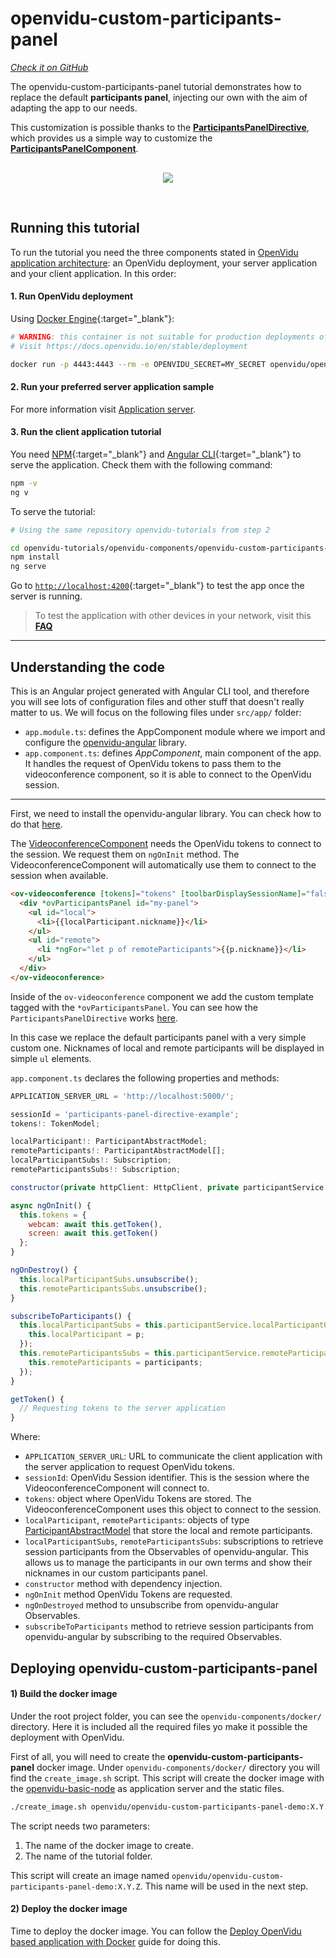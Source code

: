 # openvidu-custom-participants-panel

<a href="https://github.com/OpenVidu/openvidu-tutorials/tree/master/openvidu-components/openvidu-custom-participants-panel" target="_blank"><i class="icon ion-social-github"> Check it on GitHub</i></a>

The openvidu-custom-participants-panel tutorial demonstrates how to replace the default **participants panel**, injecting our own with the aim of adapting the app to our needs.

This customization is possible thanks to the [**ParticipantsPanelDirective**](api/openvidu-angular/directives/ParticipantsPanelDirective.html), which provides us a simple way to customize the [**ParticipantsPanelComponent**](api/openvidu-angular/components/ParticipantsPanelComponent.html).

<p align="center" style="margin-top: 30px">
  <img class="img-responsive" style="max-width: 80%" src="img/components/participants-panel.png">
</p>

<br>

## Running this tutorial

To run the tutorial you need the three components stated in [OpenVidu application architecture](developing-your-video-app/#openvidu-application-architecture): an OpenVidu deployment, your server application and your client application. In this order:

#### 1. Run OpenVidu deployment

Using [Docker Engine](https://docs.docker.com/engine/){:target="_blank"}:

```bash
# WARNING: this container is not suitable for production deployments of OpenVidu
# Visit https://docs.openvidu.io/en/stable/deployment

docker run -p 4443:4443 --rm -e OPENVIDU_SECRET=MY_SECRET openvidu/openvidu-dev:2.30.0
```

#### 2. Run your preferred server application sample

For more information visit [Application server](application-server/).

<div id="application-server-wrapper"></div>
<script src="js/load-common-template.js" data-pathToFile="server-application-samples.html" data-elementId="application-server-wrapper" data-runAnchorScript="false" data-useCurrentVersion="true"></script>

#### 3. Run the client application tutorial

You need [NPM](https://docs.npmjs.com/downloading-and-installing-node-js-and-npm){:target="_blank"} and [Angular CLI](https://angular.io/cli){:target="_blank"} to serve the application. Check them with the following command:

```bash
npm -v
ng v
```

To serve the tutorial:

```bash
# Using the same repository openvidu-tutorials from step 2

cd openvidu-tutorials/openvidu-components/openvidu-custom-participants-panel
npm install
ng serve
```

Go to [`http://localhost:4200`](http://localhost:4200){:target="_blank"} to test the app once the server is running.

> To test the application with other devices in your network, visit this **[FAQ](troubleshooting/#3-test-applications-in-my-network-with-multiple-devices)**

---

## Understanding the code

This is an Angular project generated with Angular CLI tool, and therefore you will see lots of configuration files and other stuff that doesn't really matter to us. We will focus on the following files under `src/app/` folder:

- `app.module.ts`: defines the AppComponent module where we import and configure the [openvidu-angular](api/openvidu-angular/) library.
- `app.component.ts`: defines *AppComponent*, main component of the app. It handles the request of OpenVidu tokens to pass them to the videoconference component, so it is able to connect to the OpenVidu session.

---

First, we need to install the openvidu-angular library. You can check how to do that [here](api/openvidu-angular/).

The [VideoconferenceComponent](api/openvidu-angular/components/VideoconferenceComponent.html) needs the OpenVidu tokens to connect to the session. We request them on `ngOnInit` method. The VideoconferenceComponent will automatically use them to connect to the session when available.

```html
<ov-videoconference [tokens]="tokens" [toolbarDisplaySessionName]="false" (onSessionCreated)="subscribeToParticipants()">
  <div *ovParticipantsPanel id="my-panel">
    <ul id="local">
      <li>{{localParticipant.nickname}}</li>
    </ul>
    <ul id="remote">
      <li *ngFor="let p of remoteParticipants">{{p.nickname}}</li>
    </ul>
  </div>
</ov-videoconference>
```

Inside of the `ov-videoconference` component we add the custom template tagged with the `*ovParticipantsPanel`. You can see how the `ParticipantsPanelDirective` works [here](api/openvidu-angular/directives/ParticipantsPanelDirective.html).

In this case we replace the default participants panel with a very simple custom one. Nicknames of local and remote participants will be displayed in simple `ul` elements.

`app.component.ts` declares the following properties and methods:

```javascript
APPLICATION_SERVER_URL = 'http://localhost:5000/';

sessionId = 'participants-panel-directive-example';
tokens!: TokenModel;

localParticipant!: ParticipantAbstractModel;
remoteParticipants!: ParticipantAbstractModel[];
localParticipantSubs!: Subscription;
remoteParticipantsSubs!: Subscription;

constructor(private httpClient: HttpClient, private participantService: ParticipantService) { }

async ngOnInit() {
  this.tokens = {
    webcam: await this.getToken(),
    screen: await this.getToken()
  };
}

ngOnDestroy() {
  this.localParticipantSubs.unsubscribe();
  this.remoteParticipantsSubs.unsubscribe();
}

subscribeToParticipants() {
  this.localParticipantSubs = this.participantService.localParticipantObs.subscribe((p) => {
    this.localParticipant = p;
  });
  this.remoteParticipantsSubs = this.participantService.remoteParticipantsObs.subscribe((participants) => {
    this.remoteParticipants = participants;
  });
}

getToken() {
  // Requesting tokens to the server application
}
```

Where:

- `APPLICATION_SERVER_URL`: URL to communicate the client application with the server application to request OpenVidu tokens.
- `sessionId`: OpenVidu Session identifier. This is the session where the VideoconferenceComponent will connect to.
- `tokens`: object where OpenVidu Tokens are stored. The VideoconferenceComponent uses this object to connect to the session.
- `localParticipant`, `remoteParticipants`: objects of type [ParticipantAbstractModel](api/openvidu-angular/classes/ParticipantAbstractModel.html) that store the local and remote participants.
- `localParticipantSubs`, `remoteParticipantsSubs`: subscriptions to retrieve session participants from the Observables of openvidu-angular. This allows us to manage the participants in our own terms and show their nicknames in our custom participants panel.
- `constructor` method with dependency injection.
- `ngOnInit` method OpenVidu Tokens are requested.
- `ngOnDestroyed` method to unsubscribe from openvidu-angular Observables.
- `subscribeToParticipants` method to retrieve session participants from openvidu-angular by subscribing to the required Observables.

## Deploying openvidu-custom-participants-panel

#### 1) Build the docker image

Under the root project folder, you can see the `openvidu-components/docker/` directory. Here it is included all the required files yo make it possible the deployment with OpenVidu.

First of all, you will need to create the **openvidu-custom-participants-panel** docker image. Under `openvidu-components/docker/` directory you will find the `create_image.sh` script. This script will create the docker image with the [openvidu-basic-node](application-server/openvidu-basic-node/) as application server and the static files.

```bash
./create_image.sh openvidu/openvidu-custom-participants-panel-demo:X.Y.Z openvidu-custom-participants-panel
```

The script needs two parameters:

1. The name of the docker image to create.
2. The name of the tutorial folder.

This script will create an image named `openvidu/openvidu-custom-participants-panel-demo:X.Y.Z`. This name will be used in the next step.

#### 2) Deploy the docker image

Time to deploy the docker image. You can follow the [Deploy OpenVidu based application with Docker](/deployment/deploying-openvidu-apps/#with-docker) guide for doing this.
